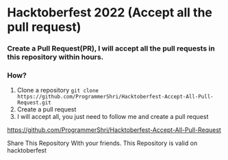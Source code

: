 # Hacktoberfest 2022 (Accept all the pull request)


### Create a Pull Request(PR), I will accept all the pull requests in this repository within hours. 

### How?
1. Clone a repository 
``` git clone https://github.com/ProgrammerShri/Hacktoberfest-Accept-All-Pull-Request.git ```
2. Create a pull request
3. I will accept all, you just need to follow me and create a pull request

https://github.com/ProgrammerShri/Hacktoberfest-Accept-All-Pull-Request

Share This Repository  With your friends.
This Repository is valid on hacktoberfest

